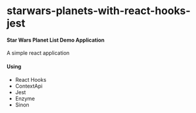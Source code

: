 # starwars-planets-with-react-hooks-jest

#### Star Wars Planet List Demo Application

A simple react application

#### Using

- React Hooks
- ContextApi
- Jest
- Enzyme
- Sinon
